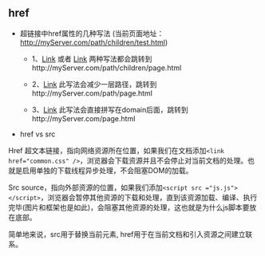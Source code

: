 ## href

* 超链接中href属性的几种写法
(当前页面地址：http://myServer.com/path/children/test.html)
  
  - 1、<a href="page.html">Link</a>  或者 <a href="./page.html">Link</a>
    两种写法都会跳转到http://myServer.com/path/children/page.html
    
  - 2、<a href="../page.html">Link</a>
    此写法会减少一层路径，跳转到http://myServer.com/path/page.html
    
  - 3、<a href="/page.html">Link</a>
    此写法会直接拼写在domain后面，跳转到http://myServer.com/page.html


* href vs src

Href 超文本链接，指向网络资源所在位置，如果我们在文档添加`<link href="common.css" />`，浏览器会下载资源并且不会停止对当前文档的处理。也就是启用单独的下载线程异步处理，不会阻塞DOM的加载。

Src source，指向外部资源的位置，如果我们添加`<script src ="js.js"></script>`，浏览器会暂停其他资源的下载和处理，直到该资源加载、编译、执行完毕(图片和框架也是如此)，会阻塞其他资源的处理，这也就是为什么js脚本要放在底部。

简单地来说，src用于替换当前元素, href用于在当前文档和引入资源之间建立联系。